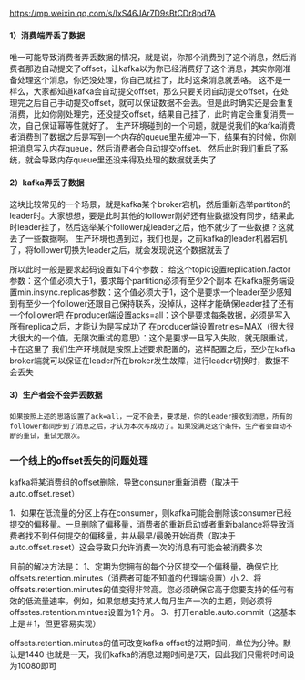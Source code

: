https://mp.weixin.qq.com/s/IxS46JAr7D9sBtCDr8pd7A

#### 1）消费端弄丢了数据

唯一可能导致消费者弄丢数据的情况，就是说，你那个消费到了这个消息，然后消费者那边自动提交了offset，让kafka以为你已经消费好了这个消息，其实你刚准备处理这个消息，你还没处理，你自己就挂了，此时这条消息就丢咯。
这不是一样么，大家都知道kafka会自动提交offset，那么只要关闭自动提交offset，在处理完之后自己手动提交offset，就可以保证数据不会丢。但是此时确实还是会重复消费，比如你刚处理完，还没提交offset，结果自己挂了，此时肯定会重复消费一次，自己保证幂等性就好了。
生产环境碰到的一个问题，就是说我们的kafka消费者消费到了数据之后是写到一个内存的queue里先缓冲一下，结果有的时候，你刚把消息写入内存queue，然后消费者会自动提交offset。
然后此时我们重启了系统，就会导致内存queue里还没来得及处理的数据就丢失了

#### 2）kafka弄丢了数据
这块比较常见的一个场景，就是kafka某个broker宕机，然后重新选举partiton的leader时。大家想想，要是此时其他的follower刚好还有些数据没有同步，结果此时leader挂了，然后选举某个follower成leader之后，他不就少了一些数据？这就丢了一些数据啊。
生产环境也遇到过，我们也是，之前kafka的leader机器宕机了，将follower切换为leader之后，就会发现说这个数据就丢了

所以此时一般是要求起码设置如下4个参数：
    给这个topic设置replication.factor参数：这个值必须大于1，要求每个partition必须有至少2个副本
    在kafka服务端设置min.insync.replicas参数：这个值必须大于1，这个是要求一个leader至少感知到有至少一个follower还跟自己保持联系，没掉队，这样才能确保leader挂了还有一个follower吧
    在producer端设置acks=all：这个是要求每条数据，必须是写入所有replica之后，才能认为是写成功了
    在producer端设置retries=MAX（很大很大很大的一个值，无限次重试的意思）：这个是要求一旦写入失败，就无限重试，卡在这里了
    我们生产环境就是按照上述要求配置的，这样配置之后，至少在kafka broker端就可以保证在leader所在broker发生故障，进行leader切换时，数据不会丢失

#### 3）生产者会不会弄丢数据
    如果按照上述的思路设置了ack=all，一定不会丢，要求是，你的leader接收到消息，所有的follower都同步到了消息之后，才认为本次写成功了。如果没满足这个条件，生产者会自动不断的重试，重试无限次。

### 一个线上的offset丢失的问题处理
kafka将某消费组的offset删除，导致consuner重新消费（取决于auto.offset.reset）

1、如果在低流量的分区上存在consumer，则kafka可能会删除该consumer已经提交的偏移量。一旦删除了偏移量，消费者的重新启动或者重新balance将导致消费者找不到任何提交的偏移量，并从最早/最晚开始消费（取决于auto.offset.reset）这会导致只允许消费一次的消息有可能会被消费多次

目前的解决方法是：
1、定期为您拥有的每个分区提交一个偏移量，确保它比offsets.retention.minutes（消费者可能不知道的代理端设置）小
2、将offsets.retention.minutes的值变得非常高。您必须确保它高于您要支持的任何有效的低流量速率。例如，如果您想支持某人每月生产一次的主题，则必须将offsetes.retention.mintues设置为1个月。
3、打开enable.auto.commit（这基本上是＃1，但更容易实现）

offsets.retention.minutes的值可改变kafka offset的过期时间，单位为分钟。默认是1440 也就是一天，我们kafka的消息过期时间是7天，因此我们只需将时间设为10080即可